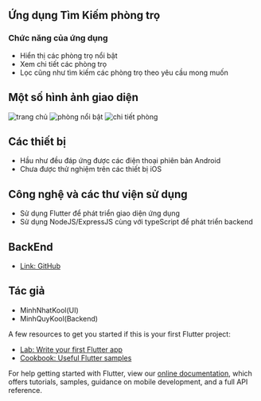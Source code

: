 


## Ứng dụng Tìm Kiếm phòng trọ

### Chức năng của ứng dụng
* Hiển thị các phòng trọ nổi bật
* Xem chi tiết các phòng trọ
* Lọc cũng như tìm kiếm các phòng trọ theo yêu cầu mong muốn

## Một số hình ảnh giao diện
![trang chủ](https://res.cloudinary.com/dccqahm52/image/upload/v1625391494/web-ban-hang/trangchu_q1cbk7.png)
![phòng nổi bật](https://res.cloudinary.com/dccqahm52/image/upload/c_scale,w_270/v1625391500/web-ban-hang/noibat_wnnrmf.png)
![chi tiết phòng](https://res.cloudinary.com/dccqahm52/image/upload/v1625391494/web-ban-hang/chitiet_zsibci.png)
## Các thiết bị 
* Hầu như đều đáp ứng được các điện thoại phiên bản Android
* Chưa được thử nghiệm trên các thiết bị iOS

## Công nghệ và các thư viện sử dụng
* Sử dụng Flutter để phát triển giao diện ứng dụng
* Sử dụng NodeJS/ExpressJS cùng với typeScript để phát triển backend

## BackEnd
- [Link: GitHub](https://github.com/quydeptrai1903/Search-Accommodation-Server)

## Tác giả 
* MinhNhatKool(UI)
* MinhQuyKool(Backend)

A few resources to get you started if this is your first Flutter project:

- [Lab: Write your first Flutter app](https://flutter.dev/docs/get-started/codelab)
- [Cookbook: Useful Flutter samples](https://flutter.dev/docs/cookbook)

For help getting started with Flutter, view our
[online documentation](https://flutter.dev/docs), which offers tutorials,
samples, guidance on mobile development, and a full API reference.
